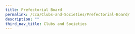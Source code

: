 ```yaml
---
title: Prefectorial Board
permalink: /cca/Clubs-and-Societies/Prefectorial-Board/
description: ""
third_nav_title: Clubs and Societies
---
```

